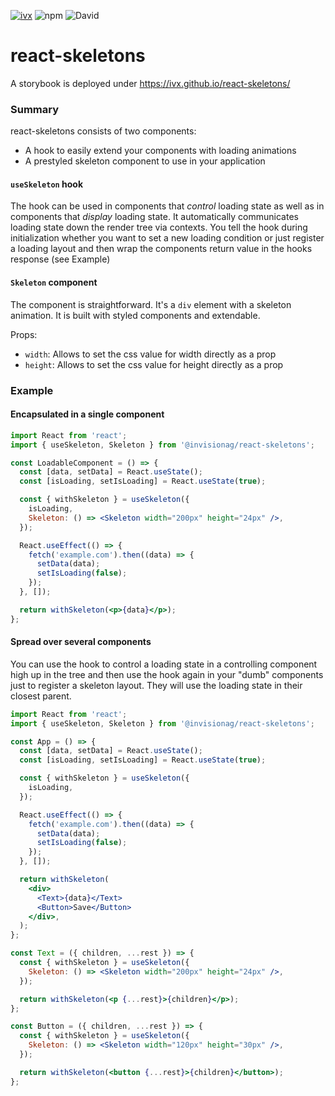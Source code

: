 [![ivx](https://circleci.com/gh/ivx/react-skeletons.svg?style=shield)](https://app.circleci.com/pipelines/github/ivx/react-skeletons)
![npm](https://img.shields.io/npm/v/@invisionag/react-skeletons)
![David](https://img.shields.io/david/ivx/react-skeletons)
# react-skeletons

A storybook is deployed under https://ivx.github.io/react-skeletons/

### Summary

react-skeletons consists of two components:

- A hook to easily extend your components with loading animations
- A prestyled skeleton component to use in your application

#### `useSkeleton` hook

The hook can be used in components that _control_ loading state as well as in components that _display_ loading state. It automatically communicates loading state down the render tree via contexts.
You tell the hook during initialization whether you want to set a new loading condition or just register a loading layout and then wrap the components return value in the hooks response (see Example)

#### `Skeleton` component

The component is straightforward. It's a `div` element with a skeleton animation. It is built with styled components and extendable.

Props:

- `width`: Allows to set the css value for width directly as a prop
- `height`: Allows to set the css value for height directly as a prop

### Example

#### Encapsulated in a single component

```jsx
import React from 'react';
import { useSkeleton, Skeleton } from '@invisionag/react-skeletons';

const LoadableComponent = () => {
  const [data, setData] = React.useState();
  const [isLoading, setIsLoading] = React.useState(true);

  const { withSkeleton } = useSkeleton({
    isLoading,
    Skeleton: () => <Skeleton width="200px" height="24px" />,
  });

  React.useEffect(() => {
    fetch('example.com').then((data) => {
      setData(data);
      setIsLoading(false);
    });
  }, []);

  return withSkeleton(<p>{data}</p>);
};
```

#### Spread over several components

You can use the hook to control a loading state in a controlling component high up in the tree and then use the hook again in your "dumb" components just to register a skeleton layout. They will use the loading state in their closest parent.

```jsx
import React from 'react';
import { useSkeleton, Skeleton } from '@invisionag/react-skeletons';

const App = () => {
  const [data, setData] = React.useState();
  const [isLoading, setIsLoading] = React.useState(true);

  const { withSkeleton } = useSkeleton({
    isLoading,
  });

  React.useEffect(() => {
    fetch('example.com').then((data) => {
      setData(data);
      setIsLoading(false);
    });
  }, []);

  return withSkeleton(
    <div>
      <Text>{data}</Text>
      <Button>Save</Button>
    </div>,
  );
};

const Text = ({ children, ...rest }) => {
  const { withSkeleton } = useSkeleton({
    Skeleton: () => <Skeleton width="200px" height="24px" />,
  });

  return withSkeleton(<p {...rest}>{children}</p>);
};

const Button = ({ children, ...rest }) => {
  const { withSkeleton } = useSkeleton({
    Skeleton: () => <Skeleton width="120px" height="30px" />,
  });

  return withSkeleton(<button {...rest}>{children}</button>);
};
```
